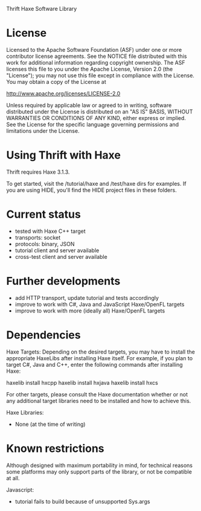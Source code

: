 Thrift Haxe Software Library

License
=======

Licensed to the Apache Software Foundation (ASF) under one
or more contributor license agreements. See the NOTICE file
distributed with this work for additional information
regarding copyright ownership. The ASF licenses this file
to you under the Apache License, Version 2.0 (the
"License"); you may not use this file except in compliance
with the License. You may obtain a copy of the License at

  http://www.apache.org/licenses/LICENSE-2.0

Unless required by applicable law or agreed to in writing,
software distributed under the License is distributed on an
"AS IS" BASIS, WITHOUT WARRANTIES OR CONDITIONS OF ANY
KIND, either express or implied. See the License for the
specific language governing permissions and limitations
under the License.

Using Thrift with Haxe
========================

Thrift requires Haxe 3.1.3.

To get started, visit the /tutorial/haxe and /test/haxe dirs for examples. 
If you are using HIDE, you'll find the HIDE project files in these folders.


Current status
========================
- tested with Haxe C++ target
- transports: socket 
- protocols: binary, JSON
- tutorial client and server available
- cross-test client and server available 


Further developments
========================
- add HTTP transport, update tutorial and tests accordingly
- improve to work with C#, Java and JavaScript Haxe/OpenFL targets
- improve to work with more (ideally all) Haxe/OpenFL targets


Dependencies
========================

Haxe Targets:
Depending on the desired targets, you may have to install the appropriate HaxeLibs 
after installing Haxe itself. For example, if you plan to target C#, Java and C++,
enter the following commands after installing Haxe:

  haxelib install hxcpp
  haxelib install hxjava
  haxelib install hxcs

For other targets, please consult the Haxe documentation whether or not any additional
target libraries need to be installed and how to achieve this.
 
Haxe Libraries:
- None (at the time of writing)


Known restrictions
========================

Although designed with maximum portability in mind, for technical reasons some platforms
may only support parts of the library, or not be compatible at all.

Javascript:
- tutorial fails to build because of unsupported Sys.args

